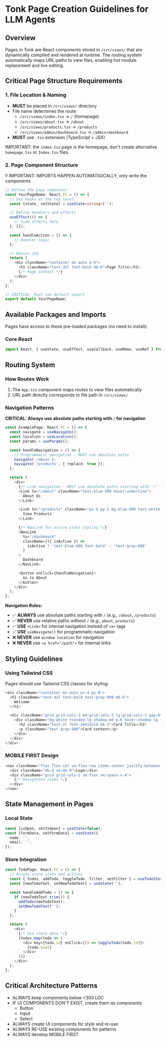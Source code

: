 # Tonk Page Creation Guidelines for LLM Agents

## Overview

Pages in Tonk are React components stored in `/src/views/` that are dynamically compiled and
rendered at runtime. The routing system automatically maps URL paths to view files, enabling hot
module replacement and live editing.

## Critical Page Structure Requirements

### 1. File Location & Naming

- **MUST** be placed in `/src/views/` directory
- File name determines the route:
  - `/src/views/index.tsx` → `/` (homepage)
  - `/src/views/about.tsx` → `/about`
  - `/src/views/products.tsx` → `/products`
  - `/src/views/admin/dashboard.tsx` → `/admin/dashboard`
- **MUST** use `.tsx` extension (TypeScript + JSX)

IMPORTANT: the `index.tsx` page is the homepage, don't create alternative `homepage.tsx` or
`Index.tsx` files.

### 2. Page Component Structure

!! IMPORTANT: IMPORTS HAPPEN AUTOMATIGICALLY, only write the components

```typescript
// Define the page component
const YourPageName: React.FC = () => {
  // Use hooks at the top level
  const [state, setState] = useState<string>('');

  // Define handlers and effects
  useEffect(() => {
    // Side effects here
  }, []);

  const handleAction = () => {
    // Handler logic
  };

  // Return JSX
  return (
    <div className="container mx-auto p-6">
      <h1 className="text-3xl font-bold mb-6">Page Title</h1>
      {/* Page content */}
    </div>
  );
};

// CRITICAL: Must use default export
export default YourPageName;
```

## Available Packages and Imports

Pages have access to these pre-loaded packages (no need to install):

### Core React

```typescript
import React, { useState, useEffect, useCallback, useMemo, useRef } from 'react';
```

## Routing System

### How Routes Work

1. The `App.tsx` component maps routes to view files automatically
2. URL path directly corresponds to file path in `/src/views/`

### Navigation Patterns

**CRITICAL: Always use absolute paths starting with `/` for navigation**

```typescript
const ExamplePage: React.FC = () => {
  const navigate = useNavigate();
  const location = useLocation();
  const params = useParams();

  const handleNavigation = () => {
    // Programmatic navigation - MUST use absolute paths
    navigate('/about');
    navigate('/products', { replace: true });
  };

  return (
    <div>
      {/* Link navigation - MUST use absolute paths starting with '/' */}
      <Link to="/about" className="text-blue-500 hover:underline">
        About Us
      </Link>

      <Link to="/products" className="px-4 py-2 bg-blue-500 text-white rounded">
        View Products
      </Link>

      {/* NavLink for active state styling */}
      <NavLink
        to="/dashboard"
        className={({ isActive }) =>
          isActive ? 'text-blue-600 font-bold' : 'text-gray-600'
        }
      >
        Dashboard
      </NavLink>

      <button onClick={handleNavigation}>
        Go to About
      </button>
    </div>
  );
};
```

**Navigation Rules:**

- ✅ **ALWAYS** use absolute paths starting with `/` (e.g., `/about`, `/products`)
- ✅ **NEVER** use relative paths without `/` (e.g., `about`, `products`)
- ✅ **USE** `<Link>` for internal navigation instead of `<a>` tags
- ✅ **USE** `useNavigate()` for programmatic navigation
- ❌ **NEVER** use `window.location` for navigation
- ❌ **NEVER** use `<a href="/path">` for internal links

## Styling Guidelines

### Using Tailwind CSS

Pages should use Tailwind CSS classes for styling:

```typescript
<div className="container mx-auto px-4 py-8">
  <h1 className="text-4xl font-bold text-gray-900 mb-6">
    Welcome
  </h1>

  <div className="grid grid-cols-1 md:grid-cols-2 lg:grid-cols-3 gap-6">
    <div className="bg-white rounded-lg shadow-md p-6 hover:shadow-lg transition-shadow">
      <h2 className="text-xl font-semibold mb-3">Card Title</h2>
      <p className="text-gray-600">Card content</p>
    </div>
  </div>
</div>
```

### MOBILE FIRST Design

```typescript
<nav className="flex flex-col sm:flex-row items-center justify-between p-4">
  <div className="mb-4 sm:mb-0">Logo</div>
  <div className="grid grid-cols-2 sm:flex sm:space-x-4">
    {/* Navigation items */}
  </div>
</nav>
```

## State Management in Pages

### Local State

```typescript
const [isOpen, setIsOpen] = useState(false);
const [formData, setFormData] = useState({
  name: '',
  email: '',
});
```

### Store Integration

```typescript
const TodoPage: React.FC = () => {
  // Access store state and actions
  const { todos, addTodo, toggleTodo, filter, setFilter } = useTodoStore();
  const [newTodoText, setNewTodoText] = useState('');

  const handleAddTodo = () => {
    if (newTodoText.trim()) {
      addTodo(newTodoText);
      setNewTodoText('');
    }
  };

  return (
    <div>
      {/* Use store data */}
      {todos.map(todo => (
        <div key={todo.id} onClick={() => toggleTodo(todo.id)}>
          {todo.text}
        </div>
      ))}
    </div>
  );
};
```

## Critical Architecture Patterns

- ALWAYS keep components below <300 LOC
- IF UI COMPONENTS DON'T EXIST, create them as components
  - Button
  - Input
  - Select
- ALWAYS create UI components for style and re-use
- ALWAYS RE-USE existing components for patterns
- ALWAYS develop MOBILE FIRST
